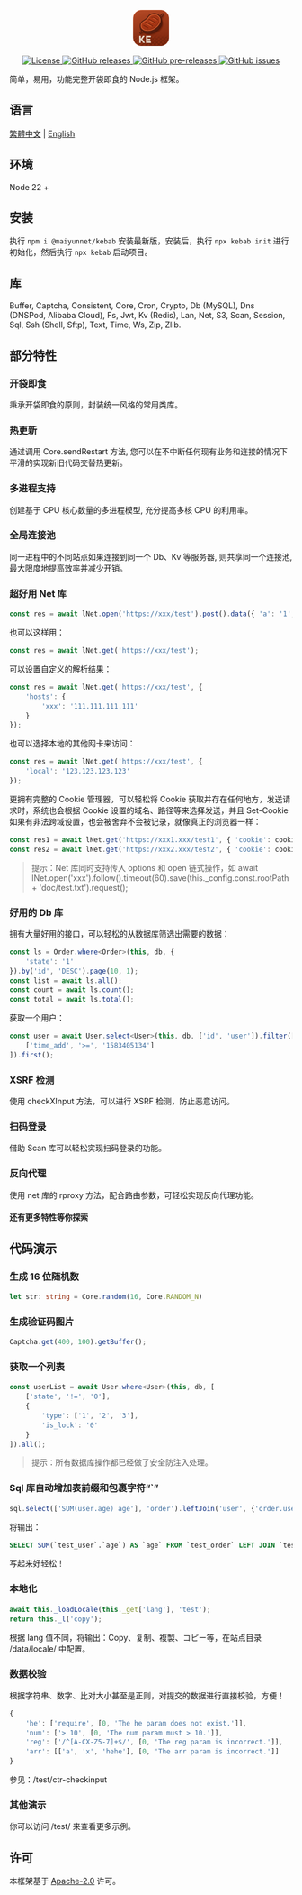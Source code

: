 <p align="center"><img src="./icon.png" width="64" height="64" alt="Kebab"></p>
<p align="center">
    <a href="https://github.com/maiyun/kebab/blob/master/LICENSE">
        <img alt="License" src="https://img.shields.io/github/license/maiyun/kebab?color=blue" />
    </a>
    <a href="https://github.com/maiyun/kebab/releases">
        <img alt="GitHub releases" src="https://img.shields.io/github/v/release/maiyun/kebab?color=brightgreen&logo=github" />
        <img alt="GitHub pre-releases" src="https://img.shields.io/github/v/release/maiyun/kebab?color=yellow&logo=github&include_prereleases" />
    </a>
    <a href="https://github.com/maiyun/kebab/issues">
        <img alt="GitHub issues" src="https://img.shields.io/github/issues/maiyun/kebab?color=blue&logo=github" />
    </a>
</p>

简单，易用，功能完整开袋即食的 Node.js 框架。

## 语言

[繁體中文](README.tc.md) | [English](../README.md)

## 环境

Node 22 +

## 安装

执行 `npm i @maiyunnet/kebab` 安装最新版，安装后，执行 `npx kebab init` 进行初始化，然后执行 `npx kebab` 启动项目。

## 库

Buffer, Captcha, Consistent, Core, Cron, Crypto, Db (MySQL), Dns (DNSPod, Alibaba Cloud), Fs, Jwt, Kv (Redis), Lan, Net, S3, Scan, Session, Sql, Ssh (Shell, Sftp), Text, Time, Ws, Zip, Zlib.

## 部分特性

### 开袋即食

秉承开袋即食的原则，封装统一风格的常用类库。

### 热更新

通过调用 Core.sendRestart 方法, 您可以在不中断任何现有业务和连接的情况下平滑的实现新旧代码交替热更新。

### 多进程支持

创建基于 CPU 核心数量的多进程模型, 充分提高多核 CPU 的利用率。

### 全局连接池

同一进程中的不同站点如果连接到同一个 Db、Kv 等服务器, 则共享同一个连接池, 最大限度地提高效率并减少开销。

### 超好用 Net 库

```typescript
const res = await lNet.open('https://xxx/test').post().data({ 'a': '1', 'b': '2' }).request();
```

也可以这样用：

```typescript
const res = await lNet.get('https://xxx/test');
```

可以设置自定义的解析结果：

```typescript
const res = await lNet.get('https://xxx/test', {
    'hosts': {
        'xxx': '111.111.111.111'
    }
});
```

也可以选择本地的其他网卡来访问：

```typescript
const res = await lNet.get('https://xxx/test', {
    'local': '123.123.123.123'
});
```

更拥有完整的 Cookie 管理器，可以轻松将 Cookie 获取并存在任何地方，发送请求时，系统也会根据 Cookie 设置的域名、路径等来选择发送，并且 Set-Cookie 如果有非法跨域设置，也会被舍弃不会被记录，就像真正的浏览器一样：

```typescript
const res1 = await lNet.get('https://xxx1.xxx/test1', { 'cookie': cookie });
const res2 = await lNet.get('https://xxx2.xxx/test2', { 'cookie': cookie });
```

> 提示：Net 库同时支持传入 options 和 open 链式操作，如 await lNet.open('xxx').follow().timeout(60).save(this._config.const.rootPath + 'doc/test.txt').request();

### 好用的 Db 库

拥有大量好用的接口，可以轻松的从数据库筛选出需要的数据：

```typescript
const ls = Order.where<Order>(this, db, {
    'state': '1'
}).by('id', 'DESC').page(10, 1);
const list = await ls.all();
const count = await ls.count();
const total = await ls.total();
```

获取一个用户：

```typescript
const user = await User.select<User>(this, db, ['id', 'user']).filter([
    ['time_add', '>=', '1583405134']
]).first();
```

### XSRF 检测

使用 checkXInput 方法，可以进行 XSRF 检测，防止恶意访问。

### 扫码登录

借助 Scan 库可以轻松实现扫码登录的功能。

### 反向代理

使用 net 库的 rproxy 方法，配合路由参数，可轻松实现反向代理功能。

#### 还有更多特性等你探索

## 代码演示

### 生成 16 位随机数

```typescript
let str: string = Core.random(16, Core.RANDOM_N)
```

### 生成验证码图片

```typescript
Captcha.get(400, 100).getBuffer();
```

### 获取一个列表

```typescript
const userList = await User.where<User>(this, db, [
    ['state', '!=', '0'],
    {
        'type': ['1', '2', '3'],
        'is_lock': '0'
    }
]).all();
```

> 提示：所有数据库操作都已经做了安全防注入处理。

### Sql 库自动增加表前缀和包裹字符“`”

```typescript
sql.select(['SUM(user.age) age'], 'order').leftJoin('user', {'order.user_id': lSql.column('user.id')});
```

将输出：

```sql
SELECT SUM(`test_user`.`age`) AS `age` FROM `test_order` LEFT JOIN `test_user` ON `test_order`.`user_id` = `test_user`.`id`
```

写起来好轻松！

### 本地化

```typescript
await this._loadLocale(this._get['lang'], 'test');
return this._l('copy');
```

根据 lang 值不同，将输出：Copy、复制、複製、コピー等，在站点目录 /data/locale/ 中配置。

### 数据校验

根据字符串、数字、比对大小甚至是正则，对提交的数据进行直接校验，方便！

```typescript
{
    'he': ['require', [0, 'The he param does not exist.']],
    'num': ['> 10', [0, 'The num param must > 10.']],
    'reg': ['/^[A-CX-Z5-7]+$/', [0, 'The reg param is incorrect.']],
    'arr': [['a', 'x', 'hehe'], [0, 'The arr param is incorrect.']]
}
```

参见：/test/ctr-checkinput

### 其他演示

你可以访问 /test/ 来查看更多示例。

## 许可

本框架基于 [Apache-2.0](../LICENSE) 许可。